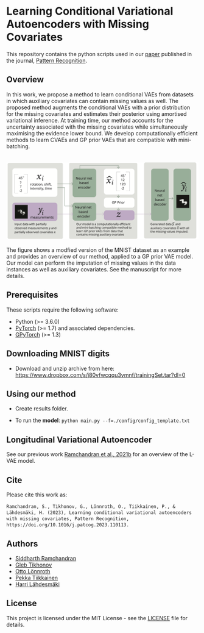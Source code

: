 Learning Conditional Variational Autoencoders with Missing Covariates
===========================================================================================
This repository contains the python scripts used in our [paper](https://doi.org/10.1016/j.patcog.2023.110113) published in the journal, [Pattern Recognition](https://www.sciencedirect.com/journal/pattern-recognition).

Overview
--------
In this work, we propose a method to learn conditional VAEs from datasets in which auxiliary covariates can contain missing values as well. The proposed method augments the conditional VAEs with a prior distribution for the missing covariates and estimates their posterior using amortised variational inference. At training time, our method accounts for the uncertainty associated with the missing covariates while simultaneously maximising the evidence lower bound. We develop computationally efficient methods to learn CVAEs and GP prior VAEs that are compatible with mini-batching.<br/><br/><br/>
![Method overview.](./images/overview.png)
<br/><br/>
The figure shows a modfied version of the MNIST dataset as an example and provides an overview of our method, applied to a GP prior VAE model. Our model can perform the imputation of missing values in the data instances as well as auxiliary covariates. See the manuscript for more details.

Prerequisites
---------------
These scripts require the following software:
- Python (>= 3.6.0)
- [PyTorch](https://pytorch.org) (>= 1.7) and associated dependencies.
- [GPyTorch](https://gpytorch.ai) (>= 1.3)

Downloading MNIST digits
------------------------
- Download and unzip archive from here: https://www.dropbox.com/s/j80vfwcqqu3vmnf/trainingSet.tar?dl=0


Using our method
----------------
- Create results folder.

- To run the **model**:
		`python main.py --f=./config/config_template.txt`

Longitudinal Variational Autoencoder
------------------------------------
See our previous work [Ramchandran et al., 2021b](http://proceedings.mlr.press/v130/ramchandran21b.html) for an overview of the L-VAE model.

Cite
---------------
Please cite this work as:
```
Ramchandran, S., Tikhonov, G., Lönnroth, O., Tiikkainen, P., & Lähdesmäki, H. (2023), Learning conditional variational autoencoders with missing covariates, Pattern Recognition, https://doi.org/10.1016/j.patcog.2023.110113.
```

Authors
---------------
- [Siddharth Ramchandran](https://fi.linkedin.com/in/sidrama)
- [Gleb Tikhonov](https://www.researchgate.net/profile/Gleb_Tikhonov)
- [Otto Lönnroth](https://fi.linkedin.com/in/otto-lönnroth-34a28b285)
- [Pekka Tiikkainen](https://fi.linkedin.com/in/pekka-tiikkainen-b2b5745)
- [Harri Lähdesmäki](http://users.ics.aalto.fi/harrila/)

License
---------------
This project is licensed under the MIT License - see the [LICENSE](LICENSE) file for details.

